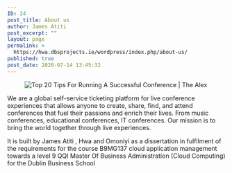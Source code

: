 ```yaml
---
ID: 24
post_title: About us
author: James Atiti
post_excerpt: ""
layout: page
permalink: >
  https://hwa.dbsprojects.ie/wordpress/index.php/about-us/
published: true
post_date: 2020-07-14 13:45:32
---
```

<!-- wp:image -->
<figure class="wp-block-image"><img src="https://www.thealexhotel.ie/wp-content/uploads/sites/4/2019/04/Top-Tips-For-Conferences.jpg" alt="Top 20 Tips For Running A Successful Conference | The Alex"/></figure>
<!-- /wp:image -->

<!-- wp:paragraph -->
<p>We are a global self-service ticketing platform for live conference experiences that allows anyone to create, share, find, and attend conferences that fuel their passions and enrich their lives. From music conferences, educational conferences, IT conferences. Our mission is to bring the world together through live experiences.</p>
<!-- /wp:paragraph -->

<!-- wp:paragraph -->
<p>It is built by James Atiti , Hwa  and Omoniyi as a dissertation in fulfilment of the requirements for the course B9MG137 cloud application management towards a level 9 QQI Master Of Business Administration (Cloud Computing) for the Dublin Business School </p>
<!-- /wp:paragraph -->